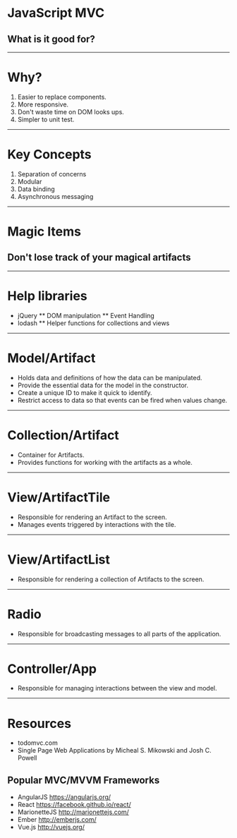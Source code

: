 # JavaScript MVC
## What is it good for?

***

# Why?

1. Easier to replace components.
2. More responsive.
3. Don't waste time on DOM looks ups.
4. Simpler to unit test.

***

# Key Concepts

1. Separation of concerns
2. Modular
2. Data binding
3. Asynchronous messaging

***

# Magic Items
## Don't lose track of your magical artifacts

***

# Help libraries

* jQuery
** DOM manipulation
** Event Handling
* lodash
** Helper functions for collections and views

***


# Model/Artifact

* Holds data and definitions of how the data can be manipulated.
* Provide the essential data for the model in the constructor.
* Create a unique ID to make it quick to identify.
* Restrict access to data so that events can be fired when values change.
***

# Collection/Artifact

* Container for Artifacts.
* Provides functions for working with the artifacts as a whole.

***

# View/ArtifactTile

* Responsible for rendering an Artifact to the screen.
* Manages events triggered by interactions with the tile.

***

# View/ArtifactList

* Responsible for rendering a collection of Artifacts to the screen.

***

# Radio

* Responsible for broadcasting messages to all parts of the application.

***

# Controller/App

* Responsible for managing interactions between the view and model.

***

# Resources

* todomvc.com
* Single Page Web Applications by Micheal S. Mikowski and Josh C. Powell

## Popular MVC/MVVM Frameworks
* AngularJS https://angularjs.org/
* React https://facebook.github.io/react/
* MarionetteJS http://marionettejs.com/
* Ember http://emberjs.com/
* Vue.js http://vuejs.org/